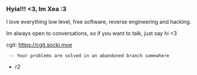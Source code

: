 ### Hyia!!! <3, Im Xea :3

I love everything low level, free software, reverse engineering and hacking.

Im always open to conversations, so if you want to talk, just say hi <3

cgit: https://cgit.socki.moe
~~~
 -- Your problems are solved in an abandoned branch somewhere
~~~
- r2
